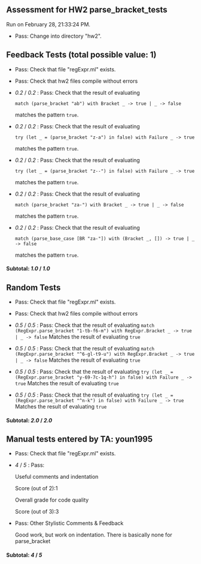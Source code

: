 ## Assessment for HW2 parse_bracket_tests

Run on February 28, 21:33:24 PM.

+ Pass: Change into directory "hw2".

## Feedback Tests (total possible value: 1)

+ Pass: Check that file "regExpr.ml" exists.

+ Pass: Check that hw2 files compile without errors

+  _0.2_ / _0.2_ : Pass: 
Check that the result of evaluating
   ```
   match (parse_bracket "ab") with Bracket _ -> true | _ -> false
   ```
   matches the pattern `true`.

   




+  _0.2_ / _0.2_ : Pass: 
Check that the result of evaluating
   ```
   try (let _ = (parse_bracket "z-a") in false) with Failure _ -> true
   ```
   matches the pattern `true`.

   




+  _0.2_ / _0.2_ : Pass: 
Check that the result of evaluating
   ```
   try (let _ = (parse_bracket "z--") in false) with Failure _ -> true
   ```
   matches the pattern `true`.

   




+  _0.2_ / _0.2_ : Pass: 
Check that the result of evaluating
   ```
   match (parse_bracket "za-") with Bracket _ -> true | _ -> false
   ```
   matches the pattern `true`.

   




+  _0.2_ / _0.2_ : Pass: 
Check that the result of evaluating
   ```
   match (parse_base_case [BR "za-"]) with (Bracket _, []) -> true | _ -> false
   ```
   matches the pattern `true`.

   




#### Subtotal: _1.0_ / _1.0_

## Random Tests

+ Pass: Check that file "regExpr.ml" exists.

+ Pass: Check that hw2 files compile without errors

+  _0.5_ / _0.5_ : Pass: 
        Check that the result of evaluating
        ```
        match (RegExpr.parse_bracket "1-tb-f6-m") with RegExpr.Bracket _ -> true | _ -> false
        ```
        Matches the result of evaluating
        ```
        true
        ```
        

+  _0.5_ / _0.5_ : Pass: 
        Check that the result of evaluating
        ```
        match (RegExpr.parse_bracket "^6-gl-t9-u") with RegExpr.Bracket _ -> true | _ -> false
        ```
        Matches the result of evaluating
        ```
        true
        ```
        

+  _0.5_ / _0.5_ : Pass: 
        Check that the result of evaluating
        ```
        try (let _ = (RegExpr.parse_bracket "y-69-7c-1q-h") in false) with Failure _ -> true
        ```
        Matches the result of evaluating
        ```
        true
        ```
        

+  _0.5_ / _0.5_ : Pass: 
        Check that the result of evaluating
        ```
        try (let _ = (RegExpr.parse_bracket "^n-k") in false) with Failure _ -> true
        ```
        Matches the result of evaluating
        ```
        true
        ```
        

#### Subtotal: _2.0_ / _2.0_

## Manual tests entered by TA: youn1995

+ Pass: Check that file "regExpr.ml" exists.

+  _4_ / _5_ : Pass: 
    
    Useful comments and indentation
    
    
     Score (out of 2):1 
    
    Overall grade for code quality
    
    
     Score (out of 3):3 


+ Pass: Other Stylistic Comments & Feedback

    Good work, but work on indentation. There is basically none for parse_bracket

#### Subtotal: _4_ / _5_


